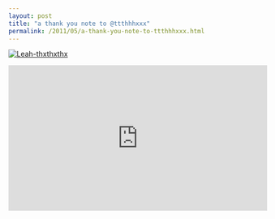 ```yaml
---
layout: post
title: "a thank you note to @ttthhhxxx"
permalink: /2011/05/a-thank-you-note-to-ttthhhxxx.html
---
```


<p><a href="http://sippey.typepad.com/.a/6a00d8341c4f5f53ef014e88472877970d-pi"><img class="asset  asset-image at-xid-6a00d8341c4f5f53ef014e88472877970d" title="Leah-thxthxthx" src="http://sippey.typepad.com/.a/6a00d8341c4f5f53ef014e88472877970d-500wi" alt="Leah-thxthxthx" /></a></p>

<p><iframe src="http://player.vimeo.com/video/23347614?title=0&amp;byline=0" width="510" height="287" frameborder="0"></iframe></p>


